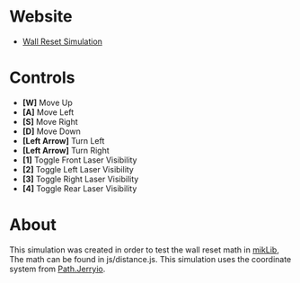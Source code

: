 # Website 
- [Wall Reset Simulation](https://ethanmik.github.io/Wall-Reset-Simulator/)
# Controls
- **[W]** Move Up
- **[A]** Move Left
- **[S]** Move Right
- **[D]** Move Down
- **[Left Arrow]** Turn Left
- **[Left Arrow]** Turn Right
- **[1]** Toggle Front Laser Visibility
- **[2]** Toggle Left Laser Visibility
- **[3]** Toggle Right Laser Visibility
- **[4]** Toggle Rear Laser Visibility
# About
  This simulation was created in order to test the wall reset math in [mikLib](https://github.com/EthanMik/mikLib), 
  The math can be found in js/distance.js. This simulation uses the coordinate system from [Path.Jerryio](https://path.jerryio.com/).
